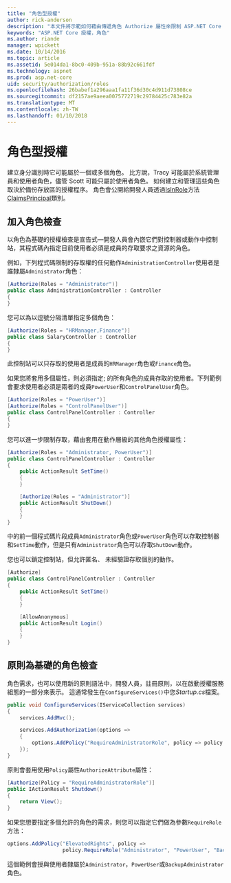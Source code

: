 ```yaml
---
title: "角色型授權"
author: rick-anderson
description: "本文件將示範如何藉由傳遞角色 Authorize 屬性來限制 ASP.NET Core 控制器和動作的存取。"
keywords: "ASP.NET Core 授權，角色"
ms.author: riande
manager: wpickett
ms.date: 10/14/2016
ms.topic: article
ms.assetid: 5e014da1-8bc0-409b-951a-88b92c661fdf
ms.technology: aspnet
ms.prod: asp.net-core
uid: security/authorization/roles
ms.openlocfilehash: 26babef1a296aaa1fa11f36d30c4d911d73808ce
ms.sourcegitcommit: df2157ae9aeea0075772719c29784425c783e82a
ms.translationtype: MT
ms.contentlocale: zh-TW
ms.lasthandoff: 01/10/2018
---
```

# <a name="role-based-authorization"></a>角色型授權

<a name="security-authorization-role-based"></a>

建立身分識別時它可能屬於一個或多個角色。 比方說，Tracy 可能屬於系統管理員和使用者角色，儘管 Scott 可能只屬於使用者角色。 如何建立和管理這些角色取決於備份存放區的授權程序。 角色會公開給開發人員透過[IsInRole](https://docs.microsoft.com/dotnet/api/system.security.principal.genericprincipal.isinrole)方法[ClaimsPrincipal](https://docs.microsoft.com/dotnet/api/system.security.claims.claimsprincipal)類別。

## <a name="adding-role-checks"></a>加入角色檢查

以角色為基礎的授權檢查是宣告式&mdash;開發人員會內嵌它們對控制器或動作中控制站，其程式碼內指定目前使用者必須是成員的存取要求之資源的角色。

例如，下列程式碼限制的存取權的任何動作`AdministrationController`使用者是誰隸屬`Administrator`角色：

```csharp
[Authorize(Roles = "Administrator")]
public class AdministrationController : Controller
{
}
```

您可以為以逗號分隔清單指定多個角色：

```csharp
[Authorize(Roles = "HRManager,Finance")]
public class SalaryController : Controller
{
}
```

此控制站可以只存取的使用者是成員的`HRManager`角色或`Finance`角色。

如果您將套用多個屬性，則必須指定; 的所有角色的成員存取的使用者。下列範例會要求使用者必須是兩者的成員`PowerUser`和`ControlPanelUser`角色。

```csharp
[Authorize(Roles = "PowerUser")]
[Authorize(Roles = "ControlPanelUser")]
public class ControlPanelController : Controller
{
}
```

您可以進一步限制存取，藉由套用在動作層級的其他角色授權屬性：

```csharp
[Authorize(Roles = "Administrator, PowerUser")]
public class ControlPanelController : Controller
{
    public ActionResult SetTime()
    {
    }

    [Authorize(Roles = "Administrator")]
    public ActionResult ShutDown()
    {
    }
}
```

中的前一個程式碼片段成員`Administrator`角色或`PowerUser`角色可以存取控制器和`SetTime`動作，但是只有`Administrator`角色可以存取`ShutDown`動作。

您也可以鎖定控制站，但允許匿名、 未經驗證存取個別的動作。

```csharp
[Authorize]
public class ControlPanelController : Controller
{
    public ActionResult SetTime()
    {
    }

    [AllowAnonymous]
    public ActionResult Login()
    {
    }
}
```

<a name="security-authorization-role-policy"></a>

## <a name="policy-based-role-checks"></a>原則為基礎的角色檢查

角色需求，也可以使用新的原則語法中，開發人員，註冊原則，以在啟動授權服務組態的一部分來表示。 這通常發生在`ConfigureServices()`中您*Startup.cs*檔案。

```csharp
public void ConfigureServices(IServiceCollection services)
{
    services.AddMvc();

    services.AddAuthorization(options =>
    {
        options.AddPolicy("RequireAdministratorRole", policy => policy.RequireRole("Administrator"));
    });
}
```

原則會套用使用`Policy`屬性`AuthorizeAttribute`屬性：

```csharp
[Authorize(Policy = "RequireAdministratorRole")]
public IActionResult Shutdown()
{
    return View();
}
```

如果您想要指定多個允許的角色的需求，則您可以指定它們做為參數`RequireRole`方法：

```csharp
options.AddPolicy("ElevatedRights", policy =>
                  policy.RequireRole("Administrator", "PowerUser", "BackupAdministrator"));
```

這個範例會授與使用者隸屬於`Administrator`，`PowerUser`或`BackupAdministrator`角色。

